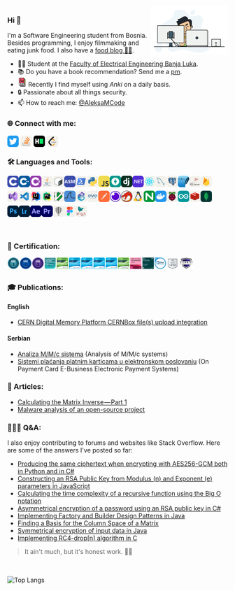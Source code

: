 <img width="35%" align="right" alt="Github" src="./resources/developer.gif" />

### Hi 👋
I'm a Software Engineering student from Bosnia. Besides programming, I enjoy filmmaking and eating junk food. I also have a [food blog 🍕🍪][aleksavscalories].

- 👨‍💻 Student at the [Faculty of Electrical Engineering Banja Luka](https://etf.unibl.org/index.php/en/home).
- 📚 Do you have a book recommendation? Send me a <a href="https://www.goodreads.com/aleksamcode">pm</a>.
- <img width="20px" src="./resources/flash-cards.png?raw=true" />&nbsp;Recently I find myself using <i>Anki</i> on a daily basis.
- 🔒 Passionate about all things security.
- 📫 How to reach me: [@AleksaMCode][twitter]

### 🌐 Connect with me:
[<img align="middle" alt="AleksaMCode | Twitter" title="Twitter" width="26px" src="./resources/twitter.svg?raw=true" />][twitter]
[<img align="middle" alt="AleksaMCode | Stack Overflow " title="Stack Overflow" width="26px" src="./resources/stackoverflow.svg?raw=true" />][stackoverlow]
[<img align="middle" alt="AleksaMCode | Hackerrank" title="Hackerank" width="26px" src="./resources/hackerrank.svg?raw=true" />][hackerrank]
[<img align="middle" alt="AleksaMCode | LeetCode" title="LeetCode" width="26px" src="./resources/leetcode.svg?raw=true" />][leetcode]
<br>

### 🛠️ Languages and Tools:
<div class="column">
<div class="row">
<img align="left" alt="C" title="C" width="26px" src="./resources/c.svg?raw=true" />
<img align="left" alt="C++" title="C++" width="26px" src="./resources/cpp.svg?raw=true" />
<img align="left" alt="C#" title="C#" width="26px" src="./resources/cs.svg?raw=true" />
<img align="left" alt="Java" title="Java" width="26px" src="./resources/java.svg?raw=true" />
<img align="left" alt="Bash" title="Bash" width="26px" src="./resources/bash.svg?raw=true" />
<img align="left" title="NASM" width="26px" src="./resources/asm.svg?raw=true" />
<img align="left" alt="PowerShell" title="PowerShell" width="26px" src="./resources/powershell.svg?raw=true" />
<img align="left" alt="Python" title="Python" width="26px" src="./resources/python.svg?raw=true" />
<img align="left" alt="JavaScript" title="JavaScript" width="26px" src="./resources/javascript.svg?raw=true" />
<img align="left" alt="FastAPI" title="FastAPI" width="26px" src="./resources/fastapi.svg?raw=true" />
<img align="left" alt="Django" title="Django" width="26px" src="./resources/django.svg?raw=true" />
<img align="left" alt=".NET" title=".NET" width="26px" src="./resources/dotnet.svg?raw=true" />
<img align="left" alt="React" title="React" width="26px" src="./resources/react.svg?raw=true" />
<img align="left" alt="MySQL" title="MySQL" width="26px" src="./resources/mysql.svg?raw=true" />
<img align="left" alt="PostgreSQL" title="PostgreSQL" width="26px" src="./resources/postgres.svg?raw=true" />
<img align="left" alt="SQLite" title="SQLite" width="26px" src="./resources/sqlite.svg?raw=true" />
<img align="left" alt="MSSQL" title="MSSQL" width="26px" src="./resources/mssql.svg?raw=true" />
<img align="left" alt="Firebase" title="Firebase" width="26px" src="./resources/firebase.svg?raw=true" />
<br><br>
</div>
<div class="row">
<img align="left" alt="Visual Studio" title="Visual Studio" width="26px" src="./resources/visualstudio.svg?raw=true" />
<img align="left" alt="Visual Studio Code" title="Visual Studio Code" width="26px" src="./resources/vscode.svg?raw=true" />
<img align="left" alt="IntelliJ IDEA" title="IntelliJ IDEA" width="26px" src="./resources/idea.svg?raw=true" />
<img align="left" alt="PyCharm" title="PyCharm" width="26px" src="./resources/pycharm.svg?raw=true" />
<img align="left" alt="Vim" title="Vim" width="26px" src="./resources/vim.svg" />
<img align="left" alt="Wireshark" title="Wireshark" width="26px" src="./resources/wireshark.svg?raw=true" /> 
<img align="left" alt="GNS3" title="GNS3" width="26px" src="./resources/gns3.svg?raw=true" /> 
<img align="left" alt="Eve-ng" title="Eve-ng" width="26px" src="./resources/eveng.png?raw=true" />
<img align="left" alt="Postman" title="Postman" width="26px" src="./resources/postman.svg?raw=true" />
<img align="left" alt="Insomnia" title="Insomnia" width="26px" src="./resources/insomnia.svg?raw=true" />
<img align="left" alt="Ghidra" title="Ghidra" width="26px" src="./resources/ghidra.png?raw=true" />
<img align="left" alt="Linux" title="Linux" width="26px" src="./resources/linux.svg?raw=true" />
<img align="left" alt="NGINX " title="NGINX " width="26px" src="./resources/nginx.svg?raw=true" />
<img align="left" alt="Docker" title="Docker" width="26px" src="./resources/docker.svg?raw=true" />
<img align="left" alt="Raspberry Pi" title="Raspberry Pi" width="26px" src="./resources/raspberrypi.svg?raw=true" />
<img align="left" alt="Arduino" title="Arduino" width="26px" src="./resources/arduino.svg?raw=true" />
<img align="left" alt="Redis" title="Redis" width="26px" src="./resources/redis.svg?raw=true" />
<img align="left" alt="MongoDB" title="MongoDB" width="26px" src="./resources/mongodb.svg?raw=true" />
<br><br>
</div>
<div class="row">
<img align="left" alt="Adobe Photoshop" title="Adobe Photoshop" width="26px" src="./resources/ps.svg?raw=true" />
<img align="left" alt="Adobe Lightroom" title="Adobe Lightroom" width="26px" src="./resources/lr.svg?raw=true" />
<img align="left" alt="Adobe After Effects" title="Adobe After Effects" width="26px" src="./resources/ae.svg?raw=true" />
<img align="left" alt="Adobe Premiere Pro" title="Adobe Premiere Pro" width="26px" src="./resources/premiere.svg?raw=true" />
<img align="left" alt="Corel DRAW" title="Corel DRAW" width="26px" src="./resources/corel.svg?raw=true" />
<img align="left" alt="Figma" title="Figma" width="26px" src="./resources/figma.svg?raw=true" />
<img align="left" alt="Latex" title="Latex" width="26px" src="./resources/latex.svg?raw=true" />
</div>
</div>
<br><br>

### 📜 Certification:
<a href="https://drive.google.com/file/d/1BtbJXdu0yBsyvTv1dlHnLyIyihR4hz4R/view"><img align="left" hspace="1" alt="NSE1" title="NSE1" width="26px" src="./resources/NSE1-Certification.png?raw=true" /></a>
<a href="https://drive.google.com/file/d/1zvGrx6D_MMOeskZ3q-G6QF83XL3JhPZT/view"><img align="left" hspace="1" alt="NSE2" title="NSE2" width="26px" src="./resources/NSE2-Certification.png?raw=true" /></a>
<a href="https://drive.google.com/file/d/12fErCvVcz1Rxe2I1qmLj0CkyK68g0uja/view"><img align="left" hspace="1" alt="NSE3" title="NSE3" width="26px" src="./resources/NSE3-Certification.png?raw=true" /></a>
<a href="https://www.credly.com/badges/8eb4ab97-5323-479e-af13-bb8ce12ccd67"><img align="left" hspace="1" alt="Fortinet Certified Fundamentals Cybersecurity" title="Fortinet Certified Fundamentals Cybersecurity" width="26px" src="./resources/Fortinet_Certified_Fundamentals_Cybersecurity-Certification.png?raw=true" /></a>
<a href="https://www.credly.com/badges/ba534370-bd58-4322-a068-2519cf0115ac"><img align="left" hspace="1" alt="CISCO Introduction to Cybersecurity" title="CISCO Introduction to Cybersecurity" width="26px" src="./resources/cisco-introduction-to-cybersecurity.png?raw=true" /></a>
<a href="https://www.credly.com/badges/43b75eb3-634f-47d7-9c51-5a7302378d76"><img align="left" hspace="1" alt="CISCO Endpoint Security" title="CISCO Endpoint Security" width="26px" src="./resources/cisco-endpoint-security.png?raw=true" /></a>
<a href="https://www.credly.com/badges/d99e00dd-6c5d-42ca-a919-e7d61e128f1d"><img align="left" hspace="1" alt="CISCO Network Defense" title="CISCO Network Defense" width="26px" src="./resources/cisco-network-defense.png?raw=true" /></a>
<a href="https://www.credly.com/badges/8ed3bbf4-1c41-47ec-a192-c329c3615320"><img align="left" hspace="1" alt="CISCO Cyber Threat Management" title="CISCO Cyber Threat Management" width="26px" src="./resources/cisco-cyber-threat-management.png?raw=true" /></a>
<a href="https://www.credly.com/badges/6a278b56-a106-44d3-87da-0e7257f5f600"><img align="left" hspace="1" alt="CISCO Networking Basics" title="CISCO Networking Basics" width="26px" src="./resources/cisco-networking-basics.png?raw=true" /></a>
<a href="https://www.credly.com/badges/d1f8a13e-fdae-4a16-b305-3872250aa4ae"><img align="left" hspace="1" alt="CISCO Introduction to IoT" title="CISCO Introduction to IoT" width="26px" src="./resources/cisco-introduction-to-IoT.png?raw=true" /></a>
<a href="https://www.credly.com/badges/073ca710-8f94-4669-ad65-1fb73d9ef04b"><img align="left" hspace="1" alt="IBM Cybersecurity Fundamentals" title="IBM Cybersecurity Fundamentals" width="26px" src="./resources/ibm-cybersecurity-fundamentals.webp?raw=true" /></a>
<a href="https://courses.yl-ptech.skillsnetwork.site/certificates/afdeb6169a014678accd04b912fdbab8"><img align="left" hspace="1" alt="IBM Blockchain Essentials" title="IBM Blockchain Essentials" width="26px" src="./resources/ibm-blockchain-essentials-v2.png?raw=true"/></a>
<a href="https://www.credly.com/badges/a0528272-0b38-469a-9cde-ad0b708e95ed/"><img align="left" hspace="1" alt="LFD121: Developing Secure Software" title="LFD121: Developing Secure Software" width="26px" src="./resources/lfd121.png?raw=true"/></a>
<a href="https://www.credly.com/badges/dd63d4de-f435-496e-bbc2-112a586e52fd"><img align="left" hspace="0" alt="AWS Introduction to Cloud 101" title="AWS Introduction to Cloud 101" width="28px" src="./resources/aws-cloud-computing-101.png?raw=true"/></a>
<a href="https://drive.google.com/file/d/11iU59xL28Q7rwdDmNNKrJUqMB5uvvi3D"><img align="left" hspace="0" alt="Security Blue Team Introduction to Threat Hunting" title="Security Blue Team Introduction to Threat Hunting" width="35px" src="./resources/security-blue-team.svg?raw=true"/></a>
<br><br>
### 🎓 Publications:
#### English
<ul>
<li><a href="https://cds.cern.ch/record/2874956">CERN Digital Memory Platform CERNBox file(s) upload integration</a></li>
</ul>

#### Serbian
<ul>
<li><a href="https://www.academia.edu/94404529/Analiza_M_M_c_sistema">Analiza M/M/c sistema</a> (Analysis of M/M/c systems)</li>
<li><a href="https://www.academia.edu/119935095/Sistemi_pla%C4%87anja_platnim_karticama_u_elektronskom_poslovanju">Sistemi plaćanja platnim karticama u elektronskom poslovanju</a> (On Payment Card E-Business Electronic Payment Systems)</li>

</ul>

### 📰 Articles:
* [Calculating the Matrix Inverse — Part 1](https://medium.com/p/e848833bc662)
* [Malware analysis of an open-source project](https://medium.com/p/17e25c42f986)

### 👨🏻‍💻 Q&A:
I also enjoy contributing to forums and websites like Stack Overflow. Here are some of the answers I've posted so far:
 * [Producing the same ciphertext when encrypting with AES256-GCM both in Python and in C#](https://stackoverflow.com/a/75308977)
 * [Constructing an RSA Public Key from Modulus (n) and Exponent (e) parameters in JavaScript](https://stackoverflow.com/a/77789646/9917714)
 * [Calculating the time complexity of a recursive function using the Big O notation](https://stackoverflow.com/a/75300307)
 * [Asymmetrical encryption of a password using an RSA public key in C#](https://stackoverflow.com/a/77549677)
 * [Implementing Factory and Builder Design Patterns in Java](https://stackoverflow.com/a/75891917)
 * [Finding a Basis for the Column Space of a Matrix](https://www.reddit.com/r/LinearAlgebra/comments/1bnrwh2/comment/kwkhspq/?utm_source=share&utm_medium=web3x&utm_name=web3xcss&utm_term=1&utm_content=share_button)
 * [Symmetrical encryption of input data in Java](https://stackoverflow.com/a/75302791)  
 * [Implementing RC4-drop[n] algorithm in C](https://stackoverflow.com/a/75540002)

> It ain't much, but it's honest work. 🤷‍♂️


[twitter]: https://twitter.com/AleksaMCode
[leetcode]: https://leetcode.com/aleksamcode
[hackerrank]: https://www.hackerrank.com/AleksaMCode
[aleksavscalories]: https://www.instagram.com/aleksavscalories
[stackoverlow]: https://stackoverflow.com/users/9917714/aleksa-majkic

<br><br>
![Top Langs](https://github-readme-stats-g50p6v2g2-aleksamcode.vercel.app/api/top-langs/?username=aleksamcode&layout=compact&langs_count=10&hide=TeX,HTML,PostScript,CSS)
